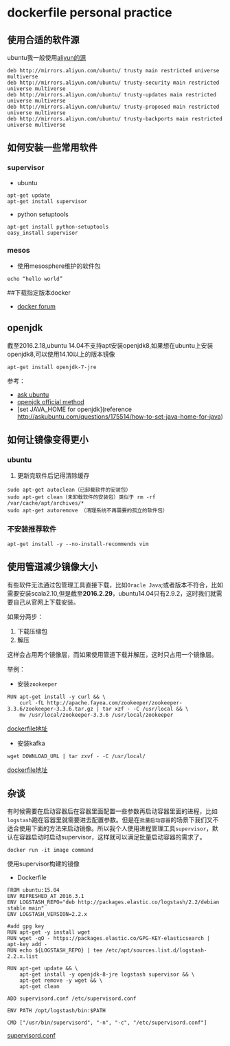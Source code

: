 # dockerfile personal practice
## 使用合适的软件源
ubuntu我一般使用[aliyun的源](http://wiki.ubuntu.org.cn/Template:14.04source)
```
deb http://mirrors.aliyun.com/ubuntu/ trusty main restricted universe multiverse
deb http://mirrors.aliyun.com/ubuntu/ trusty-security main restricted universe multiverse
deb http://mirrors.aliyun.com/ubuntu/ trusty-updates main restricted universe multiverse
deb http://mirrors.aliyun.com/ubuntu/ trusty-proposed main restricted universe multiverse
deb http://mirrors.aliyun.com/ubuntu/ trusty-backports main restricted universe multiverse
```

## 如何安装一些常用软件
### supervisor
- ubuntu
```shell
apt-get update
apt-get install supervisor
```

- python setuptools
```
apt-get install python-setuptools
easy_install supervisor
```

### mesos
- 使用mesosphere维护的软件包
```
echo “hello world”
```

##下载指定版本docker
- [docker forum](https://forums.docker.com/t/how-can-i-install-a-specific-version-of-the-docker-engine/1993/6)

## openjdk
截至2016.2.18,ubuntu 14.04不支持apt安装openjdk8,如果想在ubuntu上安装openjdk8,可以使用14.10以上的版本镜像
```
apt-get install openjdk-7-jre
```

参考：
- [ask ubuntu](http://askubuntu.com/questions/464755/how-to-install-openjdk-8-on-14-04-lts)
- [openjdk official method](http://openjdk.java.net/install/)
- [set JAVA_HOME for openjdk](reference http://askubuntu.com/questions/175514/how-to-set-java-home-for-java)

## 如何让镜像变得更小
### ubuntu
1. 更新完软件后记得清除缓存
```
sudo apt-get autoclean（已卸载软件的安装包）
sudo apt-get clean（未卸载软件的安装包）类似于 rm -rf /var/cache/apt/archives/*
sudo apt-get autoremove （清理系统不再需要的孤立的软件包）
```

### 不安装推荐软件
```
apt-get install -y --no-install-recommends vim
```

## 使用管道减少镜像大小
有些软件无法通过包管理工具直接下载，比如`Oracle Java`;或者版本不符合，比如需要安装scala2.10,但是截至**2016.2.29**，ubuntu14.04只有2.9.2，这时我们就需要自己从官网上下载安装。

如果分两步：
1. 下载压缩包
2. 解压

这样会占用两个镜像层，而如果使用管道下载并解压，这时只占用一个镜像层。

举例：

- 安装`zookeeper`
```
RUN apt-get install -y curl && \
    curl -fL http://apache.fayea.com/zookeeper/zookeeper-3.3.6/zookeeper-3.3.6.tar.gz | tar xzf - -C /usr/local && \
    mv /usr/local/zookeeper-3.3.6 /usr/local/zookeeper
```
[dockerfile地址](https://github.com/DHOPL/docker-zookeeper/blob/master/Dockerfile)

- 安装kafka
```
wget DOWNLOAD_URL | tar zxvf - -C /usr/local/
```
[dockerfile地址](https://github.com/DHOPL/docker-kafka)

## 杂谈
有时候需要在启动容器后在容器里面配置一些参数再启动容器里面的进程，比如`logstash`跑在容器里就需要进去配置参数。但是在`批量启动容器`的场景下我们又不适合使用下面的方法来启动镜像。所以我个人使用进程管理工具`supervisor`，默认在容器启动时启动supervisor，这样就可以满足批量启动容器的需求了。
```language
docker run -it image command
```
使用supervisor构建的镜像
- Dockerfile

```language
FROM ubuntu:15.04
ENV REFRESHED_AT 2016.3.1
ENV LOGSTASH_REPO="deb http://packages.elastic.co/logstash/2.2/debian stable main"
ENV LOGSTASH_VERSION=2.2.x

#add gpg key
RUN apt-get -y install wget
RUN	wget -qO - https://packages.elastic.co/GPG-KEY-elasticsearch | apt-key add -
RUN echo ${LOGSTASH_REPO} | tee /etc/apt/sources.list.d/logstash-2.2.x.list

RUN apt-get update && \
	apt-get install -y openjdk-8-jre logstash supervisor && \
	apt-get remove -y wget && \
	apt-get clean

ADD supervisord.conf /etc/supervisord.conf

ENV PATH /opt/logstash/bin:$PATH

CMD ["/usr/bin/supervisord", "-n", "-c", "/etc/supervisord.conf"]
```

[supervisord.conf](https://github.com/DHOPL/docker-logstash/blob/master/supervisord.conf)
